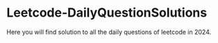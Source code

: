 # Leetcode-DailyQuestionSolutions
Here you will find solution to all the daily questions of leetcode in 2024.
